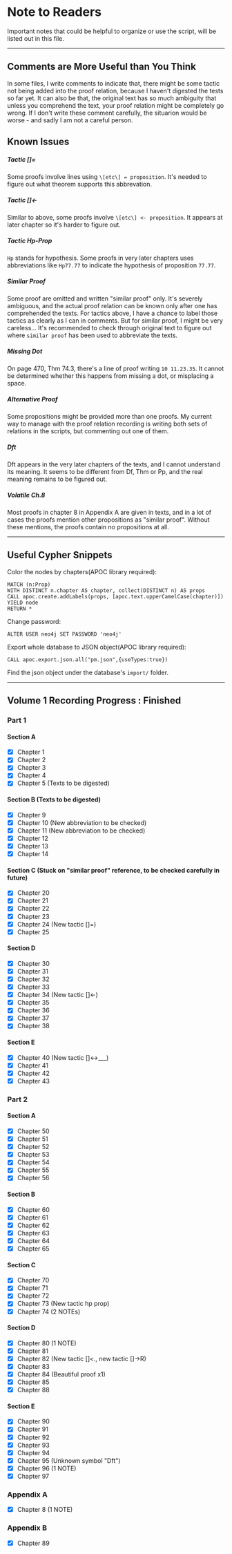 # Note to Readers

Important notes that could be helpful to organize or use the script, will be listed out in this file.

--------

## Comments are More Useful than You Think 

In some files, I write comments to indicate that, there might be some tactic not being added into the proof relation, because I haven't digested the tests so far yet. It can also be that, the original text has so much ambiguity that unless you comprehend the text, your proof relation might be completely go wrong. If I don't write these comment carefully, the situarion would be worse - and sadly I am not a careful person.

## Known Issues

##### Tactic []=
Some proofs involve lines using `\[etc\] = proposition`. It's needed to figure out what theorem supports this abbrevation.

##### Tactic []<-
Similar to above, some proofs involve `\[etc\] <- proposition`. It appears at later chapter so it's harder to figure out.

##### Tactic Hp-Prop
`Hp` stands for hypothesis. Some proofs in very later chapters uses abbreviations like `Hp77.77` to indicate the hypothesis of proposition `77.77`.

##### Similar Proof
Some proof are omitted and written "similar proof" only. It's severely ambiguous, and the actual proof relation can be known only after one has comprehended the texts.
For tactics above, I have a chance to label those tactics as clearly as I can in comments. But for similar proof, I might be very careless... It's recommended to
check through original text to figure out where `similar proof` has been used to abbreviate the texts.

##### Missing Dot
On page 470, Thm 74.3, there's a line of proof writing `10 11.23.35`. It cannot be determined whether this happens from missing a dot, or misplacing a space.

##### Alternative Proof
Some propositions might be provided more than one proofs. My current way to manage with the proof relation recording is writing both sets of relations in the scripts, but commenting out one of them. 

##### Dft
Dft appears in the very later chapters of the texts, and I cannot understand its meaning. It seems to be different from Df, Thm or Pp, and the real meaning remains to be figured out. 

##### Volatile Ch.8
Most proofs in chapter 8 in Appendix A are given in texts, and in a lot of cases the proofs mention other propositions as "similar proof". Without these mentions, the proofs contain no propositions at all.

--------

## Useful Cypher Snippets

Color the nodes by chapters(APOC library required):
````cypher
MATCH (n:Prop)
WITH DISTINCT n.chapter AS chapter, collect(DISTINCT n) AS props
CALL apoc.create.addLabels(props, [apoc.text.upperCamelCase(chapter)]) YIELD node
RETURN *
````

Change password:
````cypher
ALTER USER neo4j SET PASSWORD 'neo4j'
````

Export whole database to JSON object(APOC library required):
````cypher
CALL apoc.export.json.all("pm.json",{useTypes:true})
````
Find the json object under the database's `import/` folder.


--------

## Volume 1 Recording Progress : Finished

### Part 1
#### Section A

- [x] Chapter 1
- [x] Chapter 2
- [x] Chapter 3
- [x] Chapter 4
- [x] Chapter 5 (Texts to be digested)

#### Section B (Texts to be digested)
- [x] Chapter 9
- [x] Chapter 10 (New abbreviation to be checked)
- [x] Chapter 11 (New abbreviation to be checked)
- [x] Chapter 12
- [x] Chapter 13
- [x] Chapter 14
  
#### Section C (Stuck on "similar proof" reference, to be checked carefully in future)
- [x] Chapter 20
- [x] Chapter 21 
- [x] Chapter 22
- [x] Chapter 23
- [x] Chapter 24 (New tactic []=)
- [x] Chapter 25 
  
#### Section D
- [x] Chapter 30
- [x] Chapter 31
- [x] Chapter 32
- [x] Chapter 33
- [x] Chapter 34 (New tactic []<-)
- [x] Chapter 35
- [x] Chapter 36
- [x] Chapter 37
- [x] Chapter 38

#### Section E
- [x] Chapter 40 (New tactic []<->___)
- [x] Chapter 41
- [x] Chapter 42
- [x] Chapter 43

### Part 2
#### Section A
- [x] Chapter 50
- [x] Chapter 51
- [x] Chapter 52
- [x] Chapter 53
- [x] Chapter 54
- [x] Chapter 55
- [x] Chapter 56

#### Section B
- [x] Chapter 60
- [x] Chapter 61
- [x] Chapter 62
- [x] Chapter 63
- [x] Chapter 64
- [x] Chapter 65

#### Section C
- [x] Chapter 70
- [x] Chapter 71
- [x] Chapter 72
- [x] Chapter 73 (New tactic hp prop)
- [x] Chapter 74 (2 NOTEs)

#### Section D
- [x] Chapter 80 (1 NOTE)
- [x] Chapter 81
- [x] Chapter 82 (New tactic []<., new tactic []->R)
- [x] Chapter 83
- [x] Chapter 84 (Beautiful proof x1)
- [x] Chapter 85
- [x] Chapter 88

#### Section E
- [x] Chapter 90
- [x] Chapter 91
- [x] Chapter 92
- [x] Chapter 93
- [x] Chapter 94
- [x] Chapter 95 (Unknown symbol "Dft")
- [x] Chapter 96 (1 NOTE)
- [x] Chapter 97

### Appendix A
- [x] Chapter 8 (1 NOTE)

### Appendix B
- [x] Chapter 89